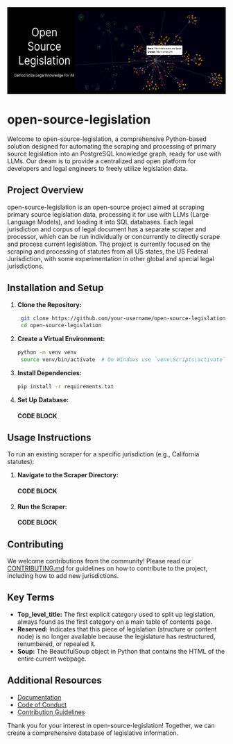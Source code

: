 <img width="100%" height="200" src="https://github.com/spartypkp/open-source-legislation/blob/main/banner-xl.png?raw=true">

# open-source-legislation

Welcome to open-source-legislation, a comprehensive Python-based solution designed for automating the scraping and processing of primary source legislation into an PostgreSQL knowledge graph, ready for use with LLMs. Our dream is to provide a centralized and open platform for developers and legal engineers to freely utilize legislation data. 

## Project Overview

open-source-legislation is an open-source project aimed at scraping primary source legislation data, processing it for use with LLMs (Large Language Models), and loading it into SQL databases. Each legal jurisdiction and corpus of legal document has a separate scraper and processor, which can be run individually or concurrently to directly scrape and process current legislation. The project is currently focused on the scraping and processing of statutes from all US states, the US Federal Jurisdiction, with some experimentation in other global and special legal jurisdictions.

## Installation and Setup

1. **Clone the Repository:**
   ```bash
    git clone https://github.com/your-username/open-source-legislation.git
    cd open-source-legislation
    ```

2. **Create a Virtual Environment:**
   ```bash
   python -m venv venv
    source venv/bin/activate  # On Windows use `venv\Scripts\activate`
    ```

3. **Install Dependencies:**
   ```bash
   pip install -r requirements.txt
    ```

4. **Set Up Database:**
   #### CODE BLOCK

## Usage Instructions

To run an existing scraper for a specific jurisdiction (e.g., California statutes):

1. **Navigate to the Scraper Directory:**
   #### CODE BLOCK

2. **Run the Scraper:**
   #### CODE BLOCK

## Contributing

We welcome contributions from the community! Please read our [CONTRIBUTING.md](CONTRIBUTING.md) for guidelines on how to contribute to the project, including how to add new jurisdictions.

## Key Terms

- **Top_level_title:** The first explicit category used to split up legislation, always found as the first category on a main table of contents page.
- **Reserved:** Indicates that this piece of legislation (structure or content node) is no longer available because the legislature has restructured, renumbered, or repealed it.
- **Soup:** The BeautifulSoup object in Python that contains the HTML of the entire current webpage.


## Additional Resources

- [Documentation](docs/documentation.md)
- [Code of Conduct](CODE_OF_CONDUCT.md)
- [Contribution Guidelines](CONTRIBUTING.md)

Thank you for your interest in open-source-legislation! Together, we can create a comprehensive database of legislative information.
